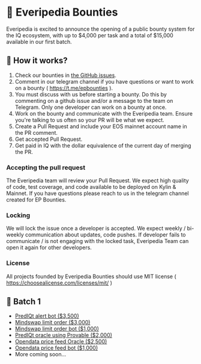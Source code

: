 # 💸 Everipedia Bounties

Everipedia is excited to announce the opening of a public bounty system for the IQ ecosystem, with up to $4,000 per task and a total of $15,000 available in our first batch.

## 🤑 How it works?

1. Check our bounties in [the GitHub issues](https://github.com/EveripediaNetwork/everipedia-bounties/issues).
2. Comment in our telegram channel if you have questions or want to work on a bounty ( https://t.me/epbounties ).
3. You must discuss with us before starting a bounty. Do this by commenting on a github issue and/or a message to the team on Telegram. Only one developer can work on a bounty at once.
4. Work on the bounty and communicate with the Everipedia team. Ensure you're talking to us often so your PR will be what we expect.
5. Create a Pull Request and include your EOS mainnet account name in the PR comment.
6. Get accepted Pull Request.
7. Get paid in IQ with the dollar equivalence of the current day of merging the PR.

### Accepting the pull request

The Everipedia team will review your Pull Request. We expect high quality of code, test coverage, and code available to be deployed on Kylin & Mainnet. If you have questions please reach to us in the telegram channel created for EP Bounties.

### Locking

We will lock the issue once a developer is accepted. We expect weekly / bi-weekly communication about updates, code pushes. If developer fails to communicate / is not engaging with the locked task, Everipedia Team can open it again for other developers.

### License

All projects founded by Everipedia Bounties should use MIT license ( https://choosealicense.com/licenses/mit/ ) 

## 🧠 Batch 1

- <a href="https://github.com/EveripediaNetwork/everipedia-bounties/issues/1">PredIQt alert bot ($3,500)</a>
- <a href="https://github.com/EveripediaNetwork/everipedia-bounties/issues/2">Mindswap limit order ($3,000)</a>
- <a href="https://github.com/EveripediaNetwork/everipedia-bounties/issues/3">Mindswap limit order bot ($1,000)</a>
- <a href="https://github.com/EveripediaNetwork/everipedia-bounties/issues/4">PredIQt oracle using Provable ($2,000)</a>
- <a href="https://github.com/EveripediaNetwork/everipedia-bounties/issues/5">Opendata price feed Oracle ($2,500)</a>
- <a href="https://github.com/EveripediaNetwork/everipedia-bounties/issues/6">Opendata price feed bot ($1,000)</a>
- More coming soon...
